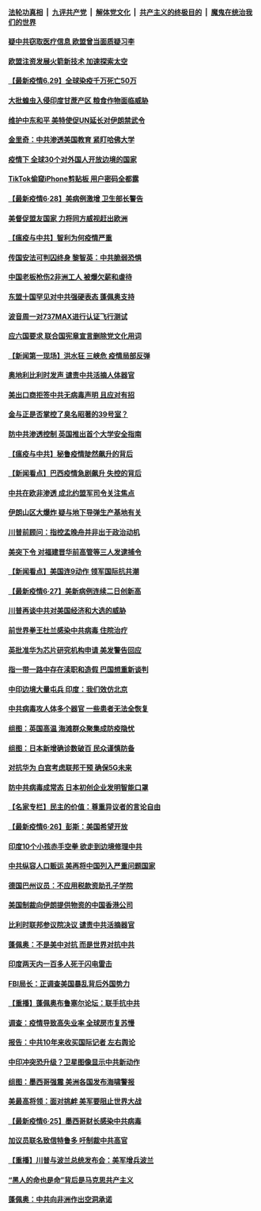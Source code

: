 ####  [法轮功真相](../../../../basic/blob/master/README.md?t=06292031) &nbsp;|&nbsp; [九评共产党](../../../../9ping.md/blob/master/README.md?t=06292031) &nbsp;|&nbsp; [解体党文化](../../../../jtdwh.md/blob/master/README.md?t=06292031)  &nbsp;|&nbsp; [共产主义的终极目的](../../../../gczydzjmd.md/blob/master/README.md?t=06292031) &nbsp;|&nbsp; [魔鬼在统治我们的世界](../../../../mgztzwmdsj.md/blob/master/README.md?t=06292031) 

#### [疑中共窃取医疗信息 欧盟曾当面质疑习李](../pages/nsc418/n12219204.md?t=06292031) 

#### [欧盟注资发展火箭新技术 加速探索太空](../pages/nsc418/n12219018.md?t=06292031) 

#### [【最新疫情6.29】全球染疫千万死亡50万](../pages/nsc418/n12215001.md?t=06292031) 

#### [大批蝗虫入侵印度甘蔗产区 粮食作物面临威胁](../pages/nsc418/n12218835.md?t=06292031) 

#### [维护中东和平 美特使促UN延长对伊朗禁武令](../pages/nsc418/n12218609.md?t=06292031) 

#### [金里奇：中共渗透美国教育 紧盯哈佛大学](../pages/nsc418/n12217783.md?t=06292031) 

#### [疫情下 全球30个对外国人开放边境的国家](../pages/nsc418/n12205194.md?t=06292031) 

#### [TikTok偷窥iPhone剪贴板 用户密码全都露](../pages/nsc418/n12217947.md?t=06292031) 

#### [【最新疫情6·28】美病例激增 卫生部长警告](../pages/nsc418/n12212934.md?t=06292031) 

#### [美督促盟友国家 力将同方威视赶出欧洲](../pages/nsc418/n12217695.md?t=06292031) 

#### [【瘟疫与中共】智利为何疫情严重](../pages/nsc418/n12217721.md?t=06292031) 

#### [传国安法可判囚终身 黎智英：中共脆弱恐惧](../pages/nsc418/n12217544.md?t=06292031) 

#### [中国老板枪伤2非洲工人 被爆欠薪和虐待](../pages/nsc418/n12217591.md?t=06292031) 

#### [东盟十国罕见对中共强硬表态 蓬佩奥支持](../pages/nsc418/n12217571.md?t=06292031) 

#### [波音周一对737MAX进行认证飞行测试](../pages/nsc418/n12217519.md?t=06292031) 

#### [应六国要求 联合国宪章宣言删除党文化用词](../pages/nsc418/n12217477.md?t=06292031) 

#### [【新闻第一现场】洪水狂 三峡危 疫情局部反弹](../pages/nsc418/n12217350.md?t=06292031) 

#### [奥地利比利时发声  谴责中共活摘人体器官](../pages/nsc418/n12216554.md?t=06292031) 

#### [美出口商拒签中共无病毒声明 且应对有招](../pages/nsc418/n12216909.md?t=06292031) 

#### [金与正是否掌控了臭名昭著的39号室？](../pages/nsc418/n12217251.md?t=06292031) 

#### [防中共渗透控制 英国推出首个大学安全指南](../pages/nsc418/n12216751.md?t=06292031) 

#### [【瘟疫与中共】秘鲁疫情陡然飙升的背后](../pages/nsc418/n12216630.md?t=06292031) 

#### [【新闻看点】巴西疫情急剧飙升 失控的背后](../pages/nsc418/n12216291.md?t=06292031) 

#### [中共在欧非渗透 成北约盟军司令关注焦点](../pages/nsc418/n12216609.md?t=06292031) 

#### [伊朗山区大爆炸 疑与地下导弹生产基地有关](../pages/nsc418/n12216637.md?t=06292031) 

#### [川普前顾问：指控孟晚舟并非出于政治动机](../pages/nsc418/n12216532.md?t=06292031) 

#### [美突下令 对福建晋华前高管等三人发逮捕令](../pages/nsc418/n12216296.md?t=06292031) 

#### [【新闻看点】美国连9动作 领军国际抗共潮](../pages/nsc418/n12215121.md?t=06292031) 

#### [【最新疫情6·27】美新病例连续二日创新高](../pages/nsc418/n12215389.md?t=06292031) 

#### [川普再谈中共对美国经济和大选的威胁](../pages/nsc418/n12214917.md?t=06292031) 

#### [前世界拳王杜兰感染中共病毒 住院治疗](../pages/nsc418/n12214771.md?t=06292031) 

#### [英批准华为芯片研究机构申请 美发警告回应](../pages/nsc418/n12214643.md?t=06292031) 

#### [指一带一路中存在渎职和造假 巴国想重新谈判](../pages/nsc418/n12214599.md?t=06292031) 

#### [中印边境大量屯兵 印度：我们效仿北京](../pages/nsc418/n12214491.md?t=06292031) 

#### [中共病毒攻人体多个器官 一些患者无法全恢复](../pages/nsc418/n12214393.md?t=06292031) 

#### [组图：英国高温 海滩群众聚集成防疫隐忧](../pages/nsc418/n12213831.md?t=06292031) 

#### [组图：日本新增确诊数破百 民众谨慎防备](../pages/nsc418/n12214024.md?t=06292031) 

#### [对抗华为 白宫考虑联邦干预 确保5G未来](../pages/nsc418/n12214112.md?t=06292031) 

#### [防中共病毒成常态 日本初创企业发明智能口罩](../pages/nsc418/n12214107.md?t=06292031) 

#### [【名家专栏】民主的价值：尊重异议者的言论自由](../pages/nsc418/n12204163.md?t=06292031) 

#### [【最新疫情6·26】彭斯：美国希望开放](../pages/nsc418/n12213008.md?t=06292031) 

#### [印度10个小孩赤手空拳 欲走到边境修理中共](../pages/nsc418/n12213595.md?t=06292031) 

#### [中共纵容人口贩运 美再将中国列入严重问题国家](../pages/nsc418/n12213491.md?t=06292031) 

#### [德国巴州议员：不应用税款资助孔子学院](../pages/nsc418/n12213025.md?t=06292031) 

#### [美国制裁向伊朗提供物资的中国香港公司](../pages/nsc418/n12212790.md?t=06292031) 

#### [比利时联邦参议院决议 谴责中共活摘器官](../pages/nsc418/n12212777.md?t=06292031) 

#### [蓬佩奥：不是美中对抗 而是世界对抗中共](../pages/nsc418/n12212375.md?t=06292031) 

#### [印度两天内一百多人死于闪电雷击](../pages/nsc418/n12212509.md?t=06292031) 

#### [FBI局长：正调查美国暴乱背后外国势力](../pages/nsc418/n12212191.md?t=06292031) 

#### [【重播】蓬佩奥布鲁塞尔论坛：联手抗中共](../pages/nsc418/n12211937.md?t=06292031) 

#### [调查：疫情导致高失业率 全球房市复苏慢](../pages/nsc418/n12211645.md?t=06292031) 

#### [报告：中共10年来收买国际记者 左右舆论](../pages/nsc418/n12211954.md?t=06292031) 

#### [中印冲突恐升级？卫星图像显示中共新动作](../pages/nsc418/n12211793.md?t=06292031) 

#### [组图：墨西哥强震 美洲各国发布海啸警报](../pages/nsc418/n12208966.md?t=06292031) 

#### [美最高将领：面对挑衅 美军要阻止世界大战](../pages/nsc418/n12211458.md?t=06292031) 

#### [【最新疫情6·25】墨西哥财长感染中共病毒](../pages/nsc418/n12210649.md?t=06292031) 

#### [加议员联名致信特鲁多 吁制裁中共高官](../pages/nsc418/n12211291.md?t=06292031) 

#### [【重播】川普与波兰总统发布会：美军增兵波兰](../pages/nsc418/n12209733.md?t=06292031) 

#### [“黑人的命也是命”背后是马克思共产主义](../pages/nsc418/n12210133.md?t=06292031) 

#### [蓬佩奥：中共向非洲作出空洞承诺](../pages/nsc418/n12210177.md?t=06292031) 

